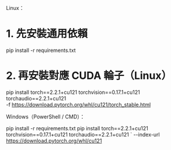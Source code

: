 Linux：
# 1. 先安裝通用依賴
pip install -r requirements.txt

# 2. 再安裝對應 CUDA 輪子（Linux）
pip install torch==2.2.1+cu121 torchvision==0.17.1+cu121 torchaudio==2.2.1+cu121 \
  -f https://download.pytorch.org/whl/cu121/torch_stable.html

Windows（PowerShell / CMD）：

pip install -r requirements.txt
pip install torch==2.2.1+cu121 torchvision==0.17.1+cu121 torchaudio==2.2.1+cu121 `
  --index-url https://download.pytorch.org/whl/cu121
